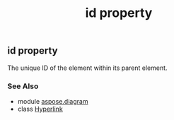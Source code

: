 ﻿---
title: id property
second_title: Aspose.Diagram for Python via .NET API References
description: 
type: docs
weight: 90
url: /python-net/aspose.diagram/hyperlink/id/
is_root: false
---

## id property


The unique ID of the element within its parent element.

### See Also
* module [aspose.diagram](../../)
* class [Hyperlink](/diagram/python-net/aspose.diagram/hyperlink)
